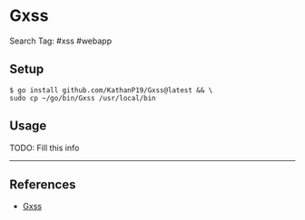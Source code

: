 # Gxss

Search Tag: #xss #webapp

## Setup

```
$ go install github.com/KathanP19/Gxss@latest && \
sudo cp ~/go/bin/Gxss /usr/local/bin
```

## Usage

TODO: Fill this info

---
## References

- [Gxss](https://github.com/KathanP19/Gxss)